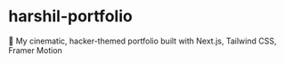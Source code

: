 # harshil-portfolio
🚀 My cinematic, hacker-themed portfolio built with Next.js, Tailwind CSS, Framer Motion
